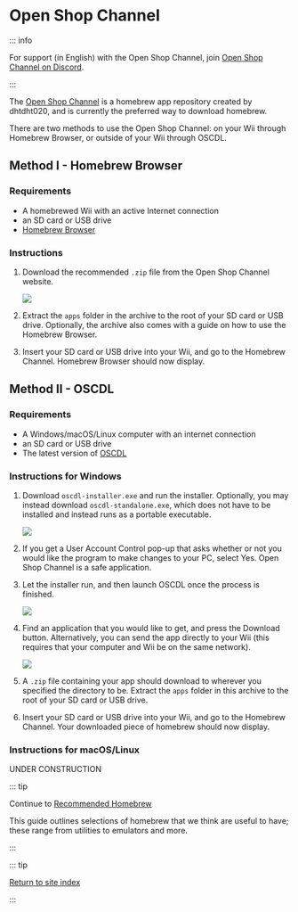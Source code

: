 # Open Shop Channel

::: info

For support (in English) with the Open Shop Channel, join [Open Shop Channel on Discord](https://discord.gg/osc).

:::

The [Open Shop Channel](https://oscwii.org/) is a homebrew app repository created by dhtdht020, and is currently the preferred way to download homebrew.

There are two methods to use the Open Shop Channel: on your Wii through Homebrew Browser, or outside of your Wii through OSCDL.

## Method I - Homebrew Browser

### Requirements

- A homebrewed Wii with an active Internet connection
- an SD card or USB drive
- [Homebrew Browser](https://oscwii.org/library/app/homebrew_browser)

### Instructions

1. Download the recommended `.zip` file from the Open Shop Channel website.

   ![](/images/osc/zip-download-HBB.png)

2. Extract the `apps` folder in the archive to the root of your SD card or USB drive. Optionally, the archive also comes with a guide on how to use the Homebrew Browser.

3. Insert your SD card or USB drive into your Wii, and go to the Homebrew Channel. Homebrew Browser should now display.

## Method II - OSCDL

### Requirements

- A Windows/macOS/Linux computer with an internet connection
- an SD card or USB drive
- The latest version of [OSCDL](https://github.com/dhtdht020/osc-dl/releases/latest)

### Instructions for Windows

1. Download `oscdl-installer.exe` and run the installer. Optionally, you may instead download `oscdl-standalone.exe`, which does not have to be installed and instead runs as a portable executable.

   ![](/images/osc/exe-download-OSCDL.png)

2. If you get a User Account Control pop-up that asks whether or not you would like the program to make changes to your PC, select Yes. Open Shop Channel is a safe application.

3. Let the installer run, and then launch OSCDL once the process is finished.

   ![](/images/osc/install-finished-OSCDL.png)

4. Find an application that you would like to get, and press the Download button. Alternatively, you can send the app directly to your Wii (this requires that your computer and Wii be on the same network).

   ![](/images/osc/app-download-OSCDL.png)

5. A `.zip` file containing your app should download to wherever you specified the directory to be. Extract the `apps` folder in this archive to the root of your SD card or USB drive.

6. Insert your SD card or USB drive into your Wii, and go to the Homebrew Channel. Your downloaded piece of homebrew should now display.

### Instructions for macOS/Linux

UNDER CONSTRUCTION

::: tip

Continue to [Recommended Homebrew](recommended-homebrew)

This guide outlines selections of homebrew that we think are useful to have; these range from utilities to emulators and more.

:::

::: tip

[Return to site index](site-navigation)

:::
